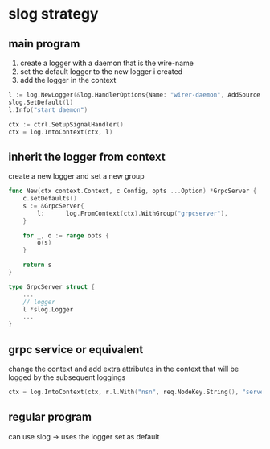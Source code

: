 # slog strategy

## main program

1. create a logger with a daemon that is the wire-name
2. set the default logger to the new logger i created
3. add the logger in the context

```go
l := log.NewLogger(&log.HandlerOptions{Name: "wirer-daemon", AddSource: false})
slog.SetDefault(l)
l.Info("start daemon")

ctx := ctrl.SetupSignalHandler()
ctx = log.IntoContext(ctx, l)
```

## inherit the logger from context

create a new logger and set a new group

```go
func New(ctx context.Context, c Config, opts ...Option) *GrpcServer {
	c.setDefaults()
	s := &GrpcServer{
		l:      log.FromContext(ctx).WithGroup("grpcserver"),
	}

	for _, o := range opts {
		o(s)
	}

	return s
}

type GrpcServer struct {
	...
	// logger
	l *slog.Logger
    ...
}
```

## grpc service or equivalent

change the context and add extra attributes in the context that will be logged by the subsequent loggings

```go
ctx = log.IntoContext(ctx, r.l.With("nsn", req.NodeKey.String(), "server", req.ServerType))
```

## regular program

can use slog -> uses the logger set as default